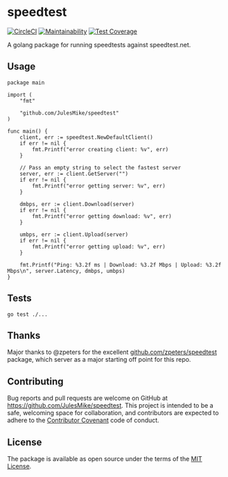 # speedtest
[![CircleCI](https://circleci.com/gh/JulesMike/speedtest.svg?style=shield)](https://circleci.com/gh/JulesMike/speedtest) [![Maintainability](https://api.codeclimate.com/v1/badges/2130b46a52f698b3eaf1/maintainability)](https://codeclimate.com/github/JulesMike/speedtest/maintainability) [![Test Coverage](https://api.codeclimate.com/v1/badges/2130b46a52f698b3eaf1/test_coverage)](https://codeclimate.com/github/JulesMike/speedtest/test_coverage)

A golang package for running speedtests against speedtest.net.

## Usage
```
package main

import (
	"fmt"

	"github.com/JulesMike/speedtest"
)

func main() {
	client, err := speedtest.NewDefaultClient()
	if err != nil {
		fmt.Printf("error creating client: %v", err)
	}
	
	// Pass an empty string to select the fastest server
	server, err := client.GetServer("")
	if err != nil {
		fmt.Printf("error getting server: %v", err)
	}

	dmbps, err := client.Download(server)
	if err != nil {
		fmt.Printf("error getting download: %v", err)
	}

	umbps, err := client.Upload(server)
	if err != nil {
		fmt.Printf("error getting upload: %v", err)
	}

	fmt.Printf("Ping: %3.2f ms | Download: %3.2f Mbps | Upload: %3.2f Mbps\n", server.Latency, dmbps, umbps)
}

```
## Tests
`go test ./...`
## Thanks

Major thanks to @zpeters for the excellent [github.com/zpeters/speedtest](https://github.com/zpeters/speedtest) package, which server as a major starting off point for this repo.

## Contributing

Bug reports and pull requests are welcome on GitHub at https://github.com/JulesMike/speedtest. This project is intended to be a safe, welcoming space for collaboration, and contributors are expected to adhere to the [Contributor Covenant](http://contributor-covenant.org) code of conduct.

## License

The package is available as open source under the terms of the [MIT License](http://opensource.org/licenses/MIT).
